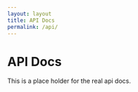 ```yaml
---
layout: layout
title: API Docs
permalink: /api/
---
```


# API Docs

This is a place holder for the real api docs.
